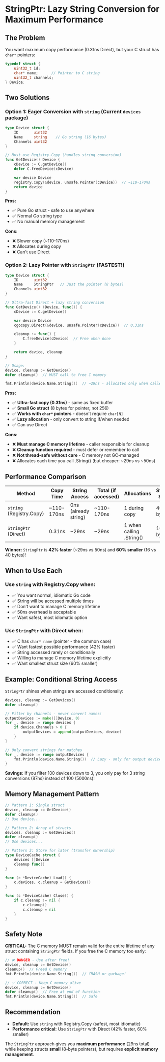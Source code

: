 # StringPtr: Lazy String Conversion for Maximum Performance

## The Problem

You want maximum copy performance (0.31ns Direct), but your C struct has `char*` pointers:

```c
typedef struct {
    uint32_t id;
    char* name;      // Pointer to C string
    uint32_t channels;
} Device;
```

## Two Solutions

### Option 1: Eager Conversion with `string` (Current `devices` package)

```go
type Device struct {
    ID       uint32
    Name     string    // Go string (16 bytes)
    Channels uint32
}

// Must use Registry.Copy (handles string conversion)
func GetDevice() Device {
    cDevice := C.getDevice()
    defer C.freeDevice(cDevice)

    var device Device
    registry.Copy(&device, unsafe.Pointer(cDevice))  // ~110-170ns
    return device
}
```

**Pros:**
- ✅ Pure Go struct - safe to use anywhere
- ✅ Normal Go string type
- ✅ No manual memory management

**Cons:**
- ❌ Slower copy (~110-170ns)
- ❌ Allocates during copy
- ❌ Can't use Direct

### Option 2: Lazy Pointer with `StringPtr` (FASTEST!)

```go
type Device struct {
    ID       uint32
    Name     StringPtr   // Just the pointer (8 bytes)
    Channels uint32
}

// Ultra-fast Direct + lazy string conversion
func GetDevice() (Device, func()) {
    cDevice := C.getDevice()

    var device Device
    cgocopy.Direct(&device, unsafe.Pointer(cDevice))  // 0.31ns

    cleanup := func() {
        C.freeDevice(cDevice)  // Free when done
    }

    return device, cleanup
}

// Usage:
device, cleanup := GetDevice()
defer cleanup()  // MUST call to free C memory

fmt.Println(device.Name.String())  // ~29ns - allocates only when called
```

**Pros:**
- ✅ **Ultra-fast copy (0.31ns)** - same as fixed buffer
- ✅ **Small Go struct** (8 bytes for pointer, not 256)
- ✅ **Works with `char*` pointers** - doesn't require `char[N]`
- ✅ **Lazy allocation** - only convert to string if/when needed
- ✅ Can use Direct

**Cons:**
- ❌ **Must manage C memory lifetime** - caller responsible for cleanup
- ❌ **Cleanup function required** - must defer or remember to call
- ❌ **Not thread-safe without care** - C memory not GC-managed
- ❌ Allocates each time you call .String() (but cheaper: ~29ns vs ~50ns)

## Performance Comparison

| Method | Copy Time | String Access | Total (if accessed) | Allocations | Struct Size |
|--------|-----------|---------------|---------------------|-------------|-------------|
| `string` (Registry.Copy) | ~110-170ns | 0ns (already string) | ~110-170ns | 1 during copy | 40 bytes |
| `StringPtr` (Direct) | 0.31ns | ~29ns | ~29ns | 1 when calling .String() | 16 bytes |

**Winner:** `StringPtr` is **42% faster** (~29ns vs 50ns) and **60% smaller** (16 vs 40 bytes)!

## When to Use Each

### Use `string` with Registry.Copy when:
- ✅ You want normal, idiomatic Go code
- ✅ String will be accessed multiple times
- ✅ Don't want to manage C memory lifetime
- ✅ 50ns overhead is acceptable
- ✅ Want safest, most idiomatic option

### Use `StringPtr` with Direct when:
- ✅ C has `char* name` (pointer - the common case)
- ✅ Want fastest possible performance (42% faster)
- ✅ String accessed rarely or conditionally
- ✅ Willing to manage C memory lifetime explicitly
- ✅ Want smallest struct size (60% smaller)

## Example: Conditional String Access

`StringPtr` shines when strings are accessed conditionally:

```go
devices, cleanup := GetDevices()
defer cleanup()

// Filter by channels - never convert names!
outputDevices := make([]Device, 0)
for _, device := range devices {
    if device.Channels > 0 {
        outputDevices = append(outputDevices, device)
    }
}

// Only convert strings for matches
for _, device := range outputDevices {
    fmt.Println(device.Name.String())  // Lazy - only for output devices
}
```

**Savings:** If you filter 100 devices down to 3, you only pay for 3 string conversions (87ns) instead of 100 (5000ns)!

## Memory Management Pattern

```go
// Pattern 1: Single struct
device, cleanup := GetDevice()
defer cleanup()
// Use device...

// Pattern 2: Array of structs
devices, cleanup := GetDevices()
defer cleanup()
// Use devices...

// Pattern 3: Store for later (transfer ownership)
type DeviceCache struct {
    devices []Device
    cleanup func()
}

func (c *DeviceCache) Load() {
    c.devices, c.cleanup = GetDevices()
}

func (c *DeviceCache) Close() {
    if c.cleanup != nil {
        c.cleanup()
        c.cleanup = nil
    }
}
```

## Safety Note

**CRITICAL:** The C memory MUST remain valid for the entire lifetime of any struct containing `StringPtr` fields. If you free the C memory too early:

```go
// ❌ DANGER - Use after free!
device, cleanup := GetDevice()
cleanup()  // Freed C memory
fmt.Println(device.Name.String())  // CRASH or garbage!

// ✅ CORRECT - Keep C memory alive
device, cleanup := GetDevice()
defer cleanup()  // Free at end of function
fmt.Println(device.Name.String())  // Safe
```

## Recommendation

- **Default:** Use `string` with Registry.Copy (safest, most idiomatic)
- **Performance critical:** Use `StringPtr` with Direct (42% faster, 60% smaller)

The `StringPtr` approach gives you **maximum performance** (29ns total) while keeping structs **small** (8-byte pointers), but requires **explicit memory management**.
